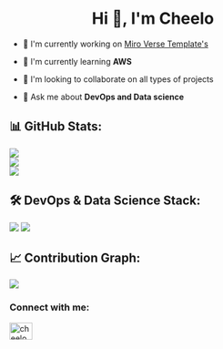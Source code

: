 <h1 align="center">Hi 👋, I'm Cheelo</h1>

- 🔭 I'm currently working on [Miro Verse Template's](https://miro.com/miroverse/profile/cheelo-hamududu/)

- 🌱 I'm currently learning **AWS**

- 👯 I'm looking to collaborate on all types of projects

- 💬 Ask me about **DevOps and Data science**

## 📊 GitHub Stats:
![](https://github-readme-stats.vercel.app/api?username=CheeloHamududu&theme=dark&hide_border=false&include_all_commits=true&count_private=true&show_icons=true&rank_icon=github)<br/>
![](https://github-readme-streak-stats.herokuapp.com/?user=CheeloHamududu&theme=dark&hide_border=false)<br/>
![](https://github-readme-stats.vercel.app/api/top-langs/?username=CheeloHamududu&theme=dark&hide_border=false&include_all_commits=true&count_private=true&layout=compact)

## 🛠️ DevOps & Data Science Stack:
![](https://github-profile-summary-cards.vercel.app/api/cards/repos-per-language?username=CheeloHamududu&theme=github_dark)
![](https://github-profile-summary-cards.vercel.app/api/cards/productive-time?username=CheeloHamududu&theme=github_dark)

## 📈 Contribution Graph:
![](https://activity-graph.herokuapp.com/graph?username=CheeloHamududu&theme=github-dark)

<h3 align="left">Connect with me:</h3>
<p align="left">
<a href="https://kaggle.com/cheelohamududu" target="blank"><img align="center" src="https://raw.githubusercontent.com/rahuldkjain/github-profile-readme-generator/master/src/images/icons/Social/kaggle.svg" alt="cheelohamududu" height="30" width="40" /></a>
</p>